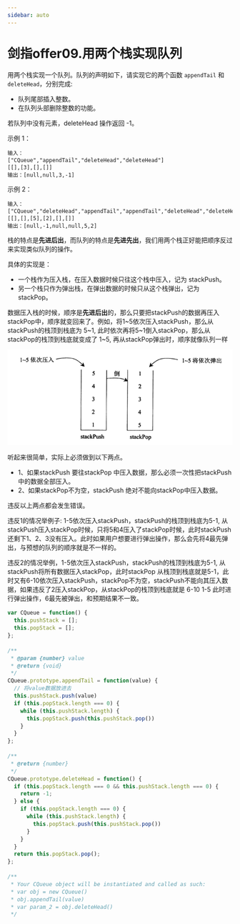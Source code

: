 ```yaml
---
sidebar: auto
---
```


# 剑指offer09.用两个栈实现队列

用两个栈实现一个队列。队列的声明如下，请实现它的两个函数 `appendTail` 和 `deleteHead`，分别完成:
- 队列尾部插入整数。
- 在队列头部删除整数的功能。
 
若队列中没有元素，deleteHead 操作返回 -1。

示例 1：
```
输入：
["CQueue","appendTail","deleteHead","deleteHead"]
[[],[3],[],[]]
输出：[null,null,3,-1]
```

示例 2：
```
输入：
["CQueue","deleteHead","appendTail","appendTail","deleteHead","deleteHead"]
[[],[],[5],[2],[],[]]
输出：[null,-1,null,null,5,2]
```

栈的特点是**先进后出**，而队列的特点是**先进先出**，我们用两个栈正好能把顺序反过来实现类似队列的操作。

具体的实现是：
- 一个栈作为压入栈，在压入数据时候只往这个栈中压入，记为 stackPush。
- 另一个栈只作为弹出栈，在弹出数据的时候只从这个栈弹出，记为 stackPop。

数据压入栈的时候，顺序是**先进后出**的，那么只要把stackPush的数据再压入stackPop中，顺序就变回来了。例如，将1~5依次压入stackPush，那么从stackPush的栈顶到栈底为 5~1, 此时依次再将5~1倒入stackPop，那么从stackPop的栈顶到栈底就变成了 1~5, 再从stackPop弹出时，顺序就像队列一样

![两个栈实现队列](./images/leetcode/../../../../images/leetcode/offer/09/01.png)

听起来很简单，实际上必须做到以下两点。

- 1、如果stackPush 要往stackPop 中压入数据，那么必须一次性把stackPush中的数据全部压入。
- 2、如果stackPop不为空，stackPush 绝对不能向stackPop中压入数据。

违反以上两点都会发生错误。

违反1的情况举例子: 1-5依次压入stackPush，stackPush的栈顶到栈底为5-1, 从stackPush压入stackPop时候，只将5和4压入了stackPop时候，此时stackPush还剩下1、2、3没有压入。此时如果用户想要进行弹出操作，那么会先将4最先弹出，与预想的队列的顺序就是不一样的。

违反2的情况举例，1-5依次压入stackPush，stackPush的栈顶到栈底为5-1,  从stackPush将所有数据压入stackPop，此时stackPop 从栈顶到栈底就是5-1，此时又有6-10依次压入stackPush，stackPop不为空，stackPush不能向其压入数据，如果违反了2压入stackPop，从stackPop的栈顶到栈底就是 6-10  1-5 此时进行弹出操作，6最先被弹出，和预期结果不一致。

```js
var CQueue = function() {
  this.pushStack = [];
  this.popStack = [];
};

/** 
 * @param {number} value
 * @return {void}
 */
CQueue.prototype.appendTail = function(value) {
  // 将value数据放进去
  this.pushStack.push(value)
  if (this.popStack.length === 0) {
    while (this.pushStack.length) {
      this.popStack.push(this.pushStack.pop())
    }
  }
};

/**
 * @return {number}
 */
CQueue.prototype.deleteHead = function() {
  if (this.popStack.length === 0 && this.pushStack.length === 0) {
    return -1;
  } else {
    if (this.popStack.length === 0) {
      while (this.pushStack.length) {
        this.popStack.push(this.pushStack.pop())
      }
    } 
  }
  return this.popStack.pop();
};

/**
 * Your CQueue object will be instantiated and called as such:
 * var obj = new CQueue()
 * obj.appendTail(value)
 * var param_2 = obj.deleteHead()
 */
```